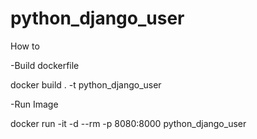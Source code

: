 # python_django_user

How to

-Build dockerfile

docker build . -t python_django_user

-Run Image

docker run -it -d --rm -p 8080:8000 python_django_user

